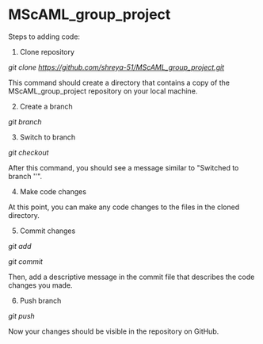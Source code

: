 # MScAML_group_project

Steps to adding code:

1. Clone repository

*git clone https://github.com/shreya-51/MScAML_group_project.git*

This command should create a directory that contains a copy of the MScAML_group_project repository on your local machine.

2. Create a branch

*git branch <name of branch>*

3. Switch to branch

*git checkout <name of branch>*

After this command, you should see a message similar to "Switched to branch '<name of branch>'".

4. Make code changes

At this point, you can make any code changes to the files in the cloned directory.

5. Commit changes

*git add <path to file>*

*git commit*

Then, add a descriptive message in the commit file that describes the code changes you made.

6. Push branch

*git push*

Now your changes should be visible in the repository on GitHub.
